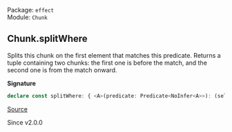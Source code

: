 Package: `effect`<br />
Module: `Chunk`<br />

## Chunk.splitWhere

Splits this chunk on the first element that matches this predicate.
Returns a tuple containing two chunks: the first one is before the match, and the second one is from the match onward.

**Signature**

```ts
declare const splitWhere: { <A>(predicate: Predicate<NoInfer<A>>): (self: Chunk<A>) => [beforeMatch: Chunk<A>, fromMatch: Chunk<A>]; <A>(self: Chunk<A>, predicate: Predicate<A>): [beforeMatch: Chunk<A>, fromMatch: Chunk<A>]; }
```

[Source](https://github.com/Effect-TS/effect/tree/main/packages/effect/src/Chunk.ts#L1094)

Since v2.0.0
